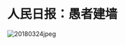# 人民日报：愚者建墙

![20180324jpeg](https://img.hacpai.com/file/2018/09/8155ef2a0eed4e93a842e5292856c4a3_20180324.jpeg)
